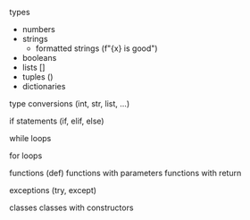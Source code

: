 types
- numbers
- strings
    - formatted strings (f"{x} is good")
- booleans
- lists []
- tuples ()
- dictionaries

type conversions (int, str, list, ...)

if statements (if, elif, else)

while loops

for loops

functions (def)
functions with parameters
functions with return

exceptions (try, except)

classes
classes with constructors